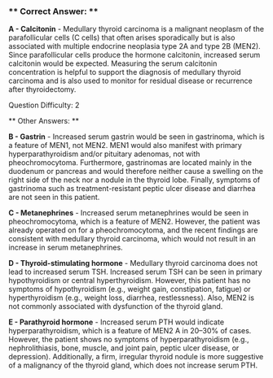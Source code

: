 ### ** Correct Answer: **

**A - Calcitonin** - Medullary thyroid carcinoma is a malignant neoplasm of the parafollicular cells (C cells) that often arises sporadically but is also associated with multiple endocrine neoplasia type 2A and type 2B (MEN2). Since parafollicular cells produce the hormone calcitonin, increased serum calcitonin would be expected. Measuring the serum calcitonin concentration is helpful to support the diagnosis of medullary thyroid carcinoma and is also used to monitor for residual disease or recurrence after thyroidectomy.

Question Difficulty: 2

** Other Answers: **

**B - Gastrin** - Increased serum gastrin would be seen in gastrinoma, which is a feature of MEN1, not MEN2. MEN1 would also manifest with primary hyperparathyroidism and/or pituitary adenomas, not with pheochromocytoma. Furthermore, gastrinomas are located mainly in the duodenum or pancreas and would therefore neither cause a swelling on the right side of the neck nor a nodule in the thyroid lobe. Finally, symptoms of gastrinoma such as treatment-resistant peptic ulcer disease and diarrhea are not seen in this patient.

**C - Metanephrines** - Increased serum metanephrines would be seen in pheochromocytoma, which is a feature of MEN2. However, the patient was already operated on for a pheochromocytoma, and the recent findings are consistent with medullary thyroid carcinoma, which would not result in an increase in serum metanephrines.

**D - Thyroid-stimulating hormone** - Medullary thyroid carcinoma does not lead to increased serum TSH. Increased serum TSH can be seen in primary hypothyroidism or central hyperthyroidism. However, this patient has no symptoms of hypothyroidism (e.g., weight gain, constipation, fatigue) or hyperthyroidism (e.g., weight loss, diarrhea, restlessness). Also, MEN2 is not commonly associated with dysfunction of the thyroid gland.

**E - Parathyroid hormone** - Increased serum PTH would indicate hyperparathyroidism, which is a feature of MEN2 A in 20–30% of cases. However, the patient shows no symptoms of hyperparathyroidism (e.g., nephrolithiasis, bone, muscle, and joint pain, peptic ulcer disease, or depression). Additionally, a firm, irregular thyroid nodule is more suggestive of a malignancy of the thyroid gland, which does not increase serum PTH.

